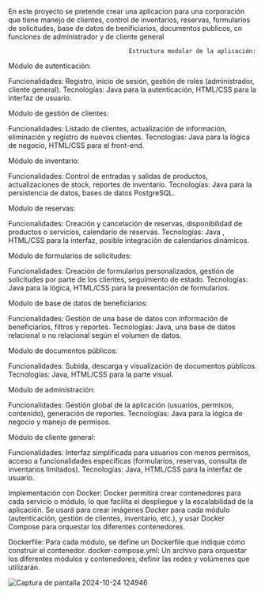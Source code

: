 En este proyecto se pretende crear una aplicacion para una corporación que tiene manejo de clientes, control de inventarios, reservas, formularios de solicitudes, base de datos de benificiarios, documentos publicos, cn funciones de administrador y de cliente general 

                                      Estructura modular de la aplicación:
Módulo de autenticación:

  Funcionalidades: Registro, inicio de sesión, gestión de roles (administrador, cliente general).
  Tecnologías: Java  para la autenticación, HTML/CSS para la interfaz de usuario.
  
  
Módulo de gestión de clientes:

  Funcionalidades: Listado de clientes, actualización de información, eliminación y registro de nuevos clientes.
  Tecnologías: Java  para la lógica de negocio, HTML/CSS para el front-end.
  
Módulo de inventario:

  Funcionalidades: Control de entradas y salidas de productos, actualizaciones de stock, reportes de inventario.
  Tecnologías: Java para la persistencia de datos, bases de datos PostgreSQL.
  
Módulo de reservas:

  Funcionalidades: Creación y cancelación de reservas, disponibilidad de productos o servicios, calendario de reservas.
  Tecnologías: Java , HTML/CSS para la interfaz, posible integración de calendarios dinámicos.
  
Módulo de formularios de solicitudes:

  Funcionalidades: Creación de formularios personalizados, gestión de solicitudes por parte de los clientes, seguimiento de estado.
  Tecnologías: Java para la lógica, HTML/CSS para la presentación de formularios.
  
Módulo de base de datos de beneficiarios:

  Funcionalidades: Gestión de una base de datos con información de beneficiarios, filtros y reportes.
  Tecnologías: Java, una base de datos relacional o no relacional según el volumen de datos.
  
Módulo de documentos públicos:

  Funcionalidades: Subida, descarga y visualización de documentos públicos.
  Tecnologías: Java, HTML/CSS para la parte visual.
  
Módulo de administración:

  Funcionalidades: Gestión global de la aplicación (usuarios, permisos, contenido), generación de reportes.
  Tecnologías: Java para la lógica de negocio y manejo de permisos.
  
Módulo de cliente general:

  Funcionalidades: Interfaz simplificada para usuarios con menos permisos, acceso a funcionalidades específicas (formularios, reservas, consulta de inventarios limitados).
  Tecnologías: Java, HTML/CSS para la interfaz de usuario.
  
Implementación con Docker:
Docker permitirá crear contenedores para cada servicio o módulo, lo que facilita el despliegue y la escalabilidad de la aplicación. Se usará para crear imágenes Docker para cada módulo (autenticación, gestión de clientes, inventario, etc.), y usar Docker Compose para orquestar los diferentes contenedores.

Dockerfile: Para cada módulo, se define un Dockerfile que indique cómo construir el contenedor. 
docker-compose.yml: Un archivo para orquestar los diferentes módulos y contenedores, definir las redes y volúmenes que utilizarán.


![Captura de pantalla 2024-10-24 124946](https://github.com/user-attachments/assets/466016a9-1229-4ac6-9ebf-d39681b72d85)




